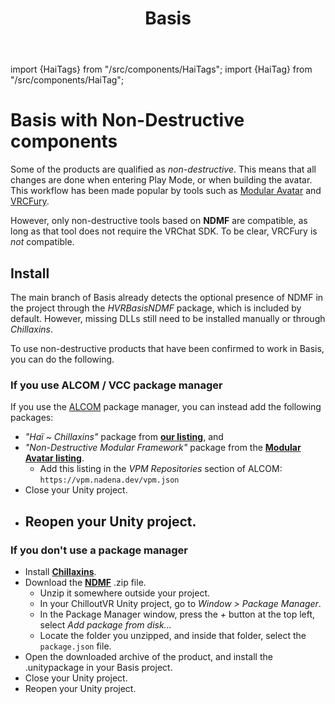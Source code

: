 ﻿---
title: Basis
---
import {HaiTags} from "/src/components/HaiTags";
import {HaiTag} from "/src/components/HaiTag";

# Basis with Non-Destructive components

<HaiTags>
<HaiTag requiresBasis={true} />
</HaiTags>

Some of the products are qualified as *non-destructive*. This means that all changes are done when entering Play Mode, or when building the avatar.
This workflow has been made popular by tools such as [Modular Avatar](https://modular-avatar.nadena.dev/) and [VRCFury](https://vrcfury.com/).

However, only non-destructive tools based on **NDMF** are compatible, as long as that tool does not require the VRChat SDK.
To be clear, VRCFury is *not* compatible.

## Install

The main branch of Basis already detects the optional presence of NDMF in the project through the *HVRBasisNDMF* package,
which is included by default. However, missing DLLs still need to be installed manually or through *Chillaxins*.

To use non-destructive products that have been confirmed to work in Basis, you can do the following.

### If you use ALCOM / VCC package manager

If you use the [ALCOM](/docs/products/listing) package manager, you can instead add the following packages:
- *"Haï ~ Chillaxins"* package from **[our listing](/docs/products/listing)**, and
- *"Non-Destructive Modular Framework"* package from the **[Modular Avatar listing](https://modular-avatar.nadena.dev/)**.
  - Add this listing in the *VPM Repositories* section of ALCOM: `https://vpm.nadena.dev/vpm.json`
- Close your Unity project.
- Reopen your Unity project.
  - 
### If you don't use a package manager

- Install **[Chillaxins](/docs/products/chillaxins)**.
- Download the **[NDMF](https://github.com/bdunderscore/ndmf/releases/tag/1.4.1)** .zip file.
    - Unzip it somewhere outside your project.
    - In your ChilloutVR Unity project, go to *Window > Package Manager*.
    - In the Package Manager window, press the *+* button at the top left, select *Add package from disk...*
    - Locate the folder you unzipped, and inside that folder, select the `package.json` file.
- Open the downloaded archive of the product, and install the .unitypackage in your Basis project.
- Close your Unity project.
- Reopen your Unity project.
